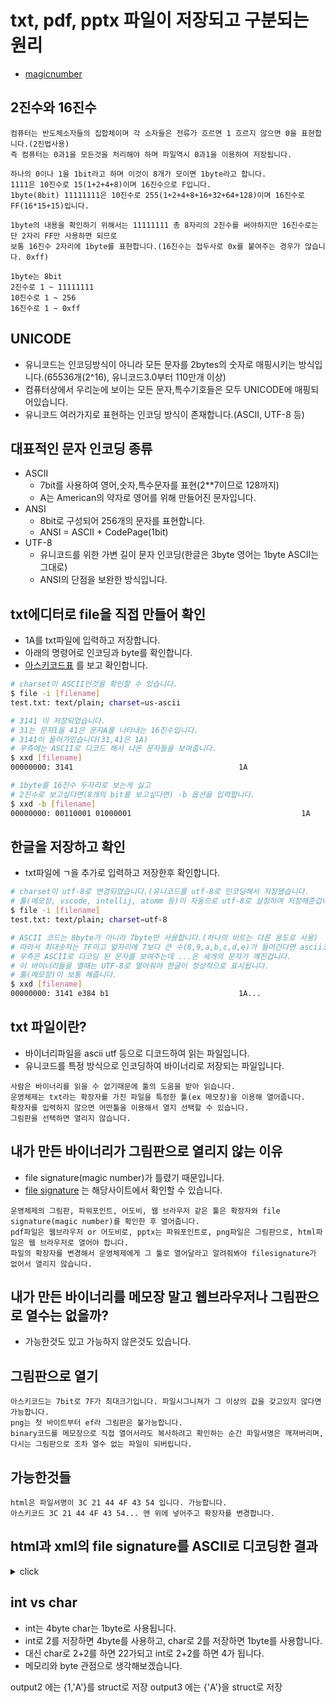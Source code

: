 # txt, pdf, pptx 파일이 저장되고 구분되는 원리


- [magicnumber](https://blog.naver.com/PostView.nhn?isHttpsRedirect=true&blogId=gaegurijump&logNo=110186211008&parentCategoryNo=&categoryNo=42&viewDate=&isShowPopularPosts=true&from=search)

## 2진수와 16진수
```
컴퓨터는 반도체소자들의 집합체이며 각 소자들은 전류가 흐르면 1 흐르지 않으면 0을 표현합니다.(2진법사용)
즉 컴퓨터는 0과1을 모든것을 처리해야 하며 파일역시 0과1을 이용하여 저장됩니다.

하나의 0이나 1을 1bit라고 하며 이것이 8개가 모이면 1byte라고 합니다.
1111은 10진수로 15(1+2+4+8)이며 16진수으로 F입니다.
1byte(8bit) 11111111은 10진수로 255(1+2+4+8+16+32+64+128)이며 16진수로 FF(16*15+15)입니다. 

1byte의 내용을 확인하기 위해서는 11111111 총 8자리의 2진수를 써야하지만 16진수로는 단 2자리 FF만 사용하면 되므로
보통 16진수 2자리에 1byte를 표현합니다.(16진수는 접두사로 0x를 붙여주는 경우가 많습니다. 0xff)

1byte는 8bit 
2진수로 1 ~ 11111111
10진수로 1 ~ 256
16진수로 1 ~ 0xff
```

## UNICODE
- 유니코드는 인코딩방식이 아니라 모든 문자를 2bytes의 숫자로 매핑시키는 방식입니다.(65536개(2^16), 유니코드3.0부터 110만개 이상)
- 컴퓨터상에서 우리눈에 보이는 모든 문자,특수기호들은 모두 UNICODE에 매핑되어있습니다.
- 유니코드 여러가지로 표현하는 인코딩 방식이 존재합니다.(ASCII, UTF-8 등)

## 대표적인 문자 인코딩 종류
- ASCII
    - 7bit를 사용하여 영어,숫자,특수문자를 표현(2**7이므로 128까지)
    - A는 American의 약자로 영어를 위해 만들어진 문자입니다.
- ANSI
    - 8bit로 구성되어 256개의 문자를 표현합니다.
    - ANSI = ASCII + CodePage(1bit)
- UTF-8
    - 유니코드를 위한 가변 길이 문자 인코딩(한글은 3byte 영어는 1byte ASCII는 그대로)
    - ANSI의 단점을 보완한 방식입니다.

## txt에디터로 file을 직접 만들어 확인
- 1A를 txt파일에 입력하고 저장합니다.
- 아래의 명령어로 인코딩과 byte를 확인합니다.
- [아스키코드표](https://mblogthumb-phinf.pstatic.net/20160211_209/ansdbtls4067_1455192707460IhXKg_JPEG/ASCII_Code_%25EC%259D%25BC%25EB%259E%258C%25ED%2591%259C_-_%25EC%259E%2591%25EC%2584%25B1%25EC%259E%2590_-_%25EB%2595%259C%25EC%2593%25B0001.png?type=w800) 를 보고 확인합니다.

```sh
# charset이 ASCII인것을 확인할 수 있습니다.
$ file -i [filename]
test.txt: text/plain; charset=us-ascii

# 3141 이 저장되었습니다.
# 31는 문자1을 41은 문자A를 나타내는 16진수입니다.
# 3141이 들어가있습니다(31,41은 1A)
# 우측에는 ASCII로 디코드 해서 나온 문자들을 보여줍니다.
$ xxd [filename]
00000000: 3141                                     1A

# 1byte를 16진수 두자리로 보는게 싫고 
# 2진수로 보고싶다면(8개의 bit를 보고싶다면) -b 옵션을 입력합니다.
$ xxd -b [filename]
00000000: 00110001 01000001                                      1A
```
## 한글을 저장하고 확인
- txt파일에 ㄱ을 추가로 입력하고 저장한후 확인합니다.
```sh
# charset이 utf-8로 변경되었습니다.(유니코드를 utf-8로 인코딩해서 저장됐습니다. 
# 툴(메모장, vscode, intellij, atomm 등)이 자동으로 utf-8로 설정하여 저장해준겁니다.
$ file -i [filename]
test.txt: text/plain; charset=utf-8

# ASCII 코드는 8byte가 아니라 7byte만 사용합니다.(하나의 비트는 다른 용도로 사용)
# 따라서 최대숫자는 7F이고 앞자리에 7보다 큰 수(8,9,a,b,c,d,e)가 들어간다면 ascii코드의 인코딩은 깨지게됩니다.
# 우측은 ASCII로 디코딩 된 문자를 보여주는데 ...은 세개의 문자가 꺠진겁니다.
# 이 바이너리들을 열때는 UTF-8로 열어줘야 한글이 정상적으로 표시됩니다.
# 툴(메모장)이 보통 해줍니다.
$ xxd [filename]
00000000: 3141 e384 b1                             1A...
```

## txt 파일이란?
- 바이너리파일을 ascii utf 등으로 디코드하여 읽는 파일입니다.
- 유니코드를 특정 방식으로 인코딩하여 바이너리로 저장되는 파일입니다.

```
사람은 바이너리를 읽을 수 없기때문에 툴의 도움을 받아 읽습니다.
운영체제는 txt라는 확장자를 가진 파일을 특정한 툴(ex 메모장)을 이용해 열어줍니다.
확장자를 입력하지 않으면 어떤툴을 이용해서 열지 선택할 수 있습니다.
그림판을 선택하면 열리지 않습니다. 
```
## 내가 만든 바이너리가 그림판으로 열리지 않는 이유
- file signature(magic number)가 틀렸기 때문입니다.
- [file signature](https://blog.naver.com/PostView.nhn?isHttpsRedirect=true&blogId=gaegurijump&logNo=110186211008&parentCategoryNo=&categoryNo=42&viewDate=&isShowPopularPosts=true&from=search) 는 해당사이트에서 확인할 수 있습니다.
```
운영체제의 그림판, 파워포인트, 어도비, 웹 브라우저 같은 툴은 확장자와 file signature(magic number)를 확인한 후 열어줍니다.
pdf파일은 웹브라우저 or 어도비로, pptx는 파워포인트로, png파일은 그림판으로, html파일은 웹 브라우저로 열어야 합니다.
파일의 확장자를 변경해서 운영체제에게 그 툴로 열어달라고 알려줘봐야 filesignature가 없어서 열리지 않습니다.
```

## 내가 만든 바이너리를 메모장 말고 웹브라우저나 그림판으로 열수는 없을까?
- 가능한것도 있고 가능하지 않은것도 있습니다.

## 그림판으로 열기
```
아스키코드는 7bit로 7F가 최대크기입니다. 파일시그니쳐가 그 이상의 값을 갖고있지 않다면 가능합니다. 
png는 첫 바이트부터 ef라 그림판은 불가능합니다.
binary코드를 메모장으로 직접 열어서라도 복사하려고 확인하는 순간 파일서명은 깨져버리며, 다시는 그림판으로 조차 열수 없는 파일이 되버립니다.
```

## 가능한것들
```
html은 파일서명이 3C 21 44 4F 43 54 입니다. 가능합니다.
아스키코드 3C 21 44 4F 43 54... 맨 위에 넣어주고 확장자를 변경합니다.
```
## html과 xml의 file signature를 ASCII로 디코딩한 결과
<details><summary>click</summary>
<p>

```xml
<!DOCTYPE html>
<?xml version="1.0" encoding="UTF-8"?>
```
```
많이 봤던 모습입니다.
```

</p>
</details>

## int vs char
- int는 4byte char는 1byte로 사용됩니다.
- int로 2를 저장하면 4byte를 사용하고, char로 2를 저장하면 1byte를 사용합니다.
- 대신 char로 2+2를 하면 22가되고 int로 2+2를 하면 4가 됩니다.
- 메모리와 byte 관점으로 생각해보겠습니다.


output2 에는 {1,'A'}를 struct로 저장
output3 에는 {'A'}을 struct로 저장
```
